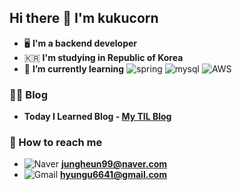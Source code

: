 ## Hi there 👋 I'm kukucorn

- 🖥️ **I'm a backend developer**
- 🇰🇷 **I'm studying in Republic of Korea**
- 🌱 **I’m currently learning** ![spring](https://img.shields.io/badge/-spring-6DB33F?logo=spring&logoColor=FFFFFF&style=plastic) ![mysql](https://img.shields.io/badge/-mysql-4479A1?logo=mysql&logoColor=FFFFFF&style=plastic) ![AWS](https://img.shields.io/badge/-AWS-FF9900?logo=amazon-AWS&logoColor=FFFFFF&style=plastic)

### 👨‍💻 Blog

- **Today I Learned Blog - [My TIL Blog](https://kukucorn.github.io/TIL-Blog/)**

### 🤙 How to reach me

- ![Naver](https://img.shields.io/badge/-Naver-03C75A?logo=naver&logoColor=FFFFFF&style=plastic&link=jungheun99@naver.com//left) **<jungheun99@naver.com>**
- ![Gmail](https://img.shields.io/badge/-Gmail-EA4335?logo=gmail&logoColor=FFFFFF&style=plastic) **<hyungu6641@gmail.com>**

<!--
**kukucorn/kukucorn** is a ✨ _special_ ✨ repository because its `README.md` (this file) appears on your GitHub profile.

Here are some ideas to get you started:

- 🔭 I’m currently working on ...

- 👯 I’m looking to collaborate on ...
- 🤔 I’m looking for help with ...
- 💬 Ask me about ...
- 📫 How to reach me: ...
- 😄 Pronouns: ...
- ⚡ Fun fact: ...
-->
